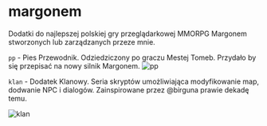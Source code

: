 # margonem
Dodatki do najlepszej polskiej gry przeglądarkowej MMORPG Margonem stworzonych lub zarządzanych przeze mnie. 

```pp``` - Pies Przewodnik. Odziedziczony po graczu Mestej Tomeb. Przydało by się przepisać na nowy silnik Margonem.
![pp]()

```klan``` - Dodatek Klanowy. Seria skryptów umożliwiająca modyfikowanie map, dodwanie NPC i dialogów. Zainspirowane przez @birguna prawie dekadę temu.

![klan](https://i.imgur.com/j2Bumlw.png)

